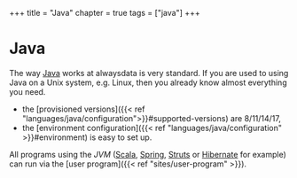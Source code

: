 +++
title = "Java"
chapter = true
tags = ["java"]
+++

# Java

The way [Java](https://www.java.com/) works at alwaysdata is very standard. If you are used to using Java on a Unix system, e.g. Linux, then you already know almost everything you need.

- the [provisioned versions]({{< ref "languages/java/configuration">}}#supported-versions) are 8/11/14/17,
- the [environment configuration]({{< ref "languages/java/configuration" >}}#environment) is easy to set up.

All programs using the *JVM* ([Scala](https://www.scala-lang.org/), [Spring](https://spring.io/), [Struts](https://struts.apache.org/) or [Hibernate](https://hibernate.org/) for example) can run via the [user program]({{< ref "sites/user-program" >}}).
